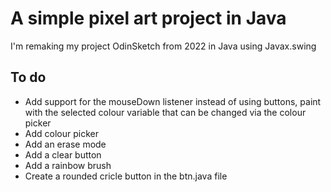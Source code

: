 # A simple pixel art project in Java
I'm remaking my project OdinSketch from 2022 in Java using Javax.swing
## To do
- Add support for the mouseDown listener instead of using buttons, paint with the selected colour variable that can be changed via the colour picker
- Add colour picker
- Add an erase mode
- Add a clear button
- Add a rainbow brush
- Create a rounded cricle button in the btn.java file